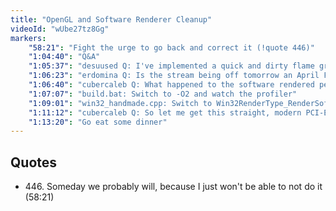 ```yaml
---
title: "OpenGL and Software Renderer Cleanup"
videoId: "wUbe27tz8Gg"
markers:
    "58:21": "Fight the urge to go back and correct it (!quote 446)"
    "1:04:40": "Q&A"
    "1:05:37": "desuused Q: I've implemented a quick and dirty flame graph for Handmade Hero"
    "1:06:23": "erdomina Q: Is the stream being off tomorrow an April Fool's joke?"
    "1:06:40": "cubercaleb Q: What happened to the software rendered performance? It was running at 30 FPS a few months ago! Even without -O2 it was pretty decent"
    "1:07:07": "build.bat: Switch to -O2 and watch the profiler"
    "1:09:01": "win32_handmade.cpp: Switch to Win32RenderType_RenderSoftware_DisplayGDI and again watch the profiler"
    "1:11:12": "cubercaleb Q: So let me get this straight, modern PCI-E connections have several GB/s of bandwidth and yet it takes several frames to upload a texture for the backbuffer?"
    "1:13:20": "Go eat some dinner"
---
```


## Quotes

* 446\. Someday we probably will, because I just won't be able to not do it (58:21)
